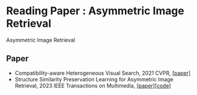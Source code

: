 # Reading Paper :  Asymmetric Image Retrieval
Asymmetric Image Retrieval

## Paper 
* Compatibility-aware Heterogeneous Visual Search, 2021 CVPR, [[paper]](https://openaccess.thecvf.com/content/CVPR2021/papers/Duggal_Compatibility-Aware_Heterogeneous_Visual_Search_CVPR_2021_paper.pdf)
* Structure Similarity Preservation Learning for Asymmetric Image Retrieval, 2023 IEEE Transactions on Multimedia, 
 [[paper]](https://www.researchgate.net/publication/374820441_Structure_Similarity_Preservation_Learning_for_Asymmetric_Image_Retrieval)[[code]](https://github.com/MCC-WH/SSP)

